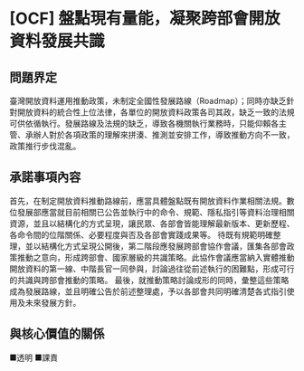 # [OCF] 盤點現有量能，凝聚跨部會開放資料發展共識

## 問題界定
臺灣開放資料運用推動政策，未制定全國性發展路線（Roadmap）；同時亦缺乏針對開放資料的統合性上位法律，各單位的開放資料政策各司其政，缺乏一致的法規可供依循執行。發展路線及法規的缺乏，導致各機關執行業務時，只能仰賴各主管、承辦人對於各項政策的理解來拼湊、推測並安排工作，導致推動方向不一致，政策推行步伐混亂。

## 承諾事項內容
首先，在制定開放資料推動路線前，應當具體盤點既有開放資料作業相關法規。數位發展部應當就目前相關已公告並執行中的命令、規範、隱私指引等資料治理相關資源，並且以結構化的方式呈現，讓民眾、各部會皆能理解最新版本、更新歷程、各命令間的位階關係、必要程度與否及各部會實踐成果等。
待既有規範明確整理，並以結構化方式呈現公開後，第二階段應發展跨部會協作會議，匯集各部會政策推動之意向，形成跨部會、國家層級的共識策略。此協作會議應當納入實體推動開放資料的第一線、中階長官一同參與，討論過往從前述執行的困難點，形成可行的共識與跨部會推動的策略。
最後，就推動策略討論成形的同時，彙整這些策略成為發展路線，並且明確公告於前述整理處，予以各部會共同明確清楚各式指引使用及未來發展方針。

## 與核心價值的關係
■透明 ■課責
